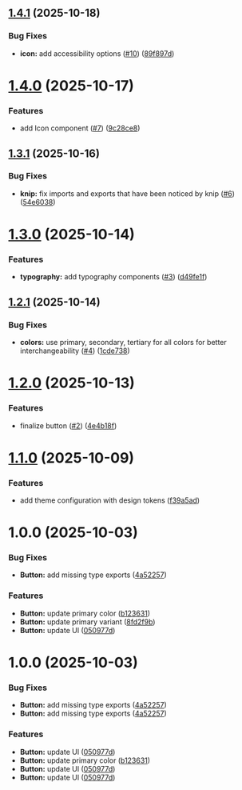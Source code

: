 ## [1.4.1](https://github.com/ost-cas-fea-25-26/postbee-ui-lib/compare/v1.4.0...v1.4.1) (2025-10-18)


### Bug Fixes

* **icon:** add accessibility options ([#10](https://github.com/ost-cas-fea-25-26/postbee-ui-lib/issues/10)) ([89f897d](https://github.com/ost-cas-fea-25-26/postbee-ui-lib/commit/89f897dd1049ffbb77533f476c06bbe09291c7d5))

# [1.4.0](https://github.com/ost-cas-fea-25-26/postbee-ui-lib/compare/v1.3.1...v1.4.0) (2025-10-17)


### Features

* add Icon component ([#7](https://github.com/ost-cas-fea-25-26/postbee-ui-lib/issues/7)) ([9c28ce8](https://github.com/ost-cas-fea-25-26/postbee-ui-lib/commit/9c28ce8f49493dae8a7bca0cbbfe79ea00070237))

## [1.3.1](https://github.com/ost-cas-fea-25-26/postbee-ui-lib/compare/v1.3.0...v1.3.1) (2025-10-16)


### Bug Fixes

* **knip:** fix imports and exports that have been noticed by knip ([#6](https://github.com/ost-cas-fea-25-26/postbee-ui-lib/issues/6)) ([54e6038](https://github.com/ost-cas-fea-25-26/postbee-ui-lib/commit/54e6038b835ef067bab6d61f51e64ada9098d551))

# [1.3.0](https://github.com/ost-cas-fea-25-26/postbee-ui-lib/compare/v1.2.1...v1.3.0) (2025-10-14)


### Features

* **typography:** add typography components ([#3](https://github.com/ost-cas-fea-25-26/postbee-ui-lib/issues/3)) ([d49fe1f](https://github.com/ost-cas-fea-25-26/postbee-ui-lib/commit/d49fe1fbcf2cfe358772e3f08c6b5a14aef2bb39))

## [1.2.1](https://github.com/ost-cas-fea-25-26/postbee-ui-lib/compare/v1.2.0...v1.2.1) (2025-10-14)


### Bug Fixes

* **colors:** use primary, secondary, tertiary for all colors for better interchangeability ([#4](https://github.com/ost-cas-fea-25-26/postbee-ui-lib/issues/4)) ([1cde738](https://github.com/ost-cas-fea-25-26/postbee-ui-lib/commit/1cde73867001a0063150f4b1194c6cb5c27b748e))

# [1.2.0](https://github.com/ost-cas-fea-25-26/postbee-ui-lib/compare/v1.1.0...v1.2.0) (2025-10-13)


### Features

* finalize button ([#2](https://github.com/ost-cas-fea-25-26/postbee-ui-lib/issues/2)) ([4e4b18f](https://github.com/ost-cas-fea-25-26/postbee-ui-lib/commit/4e4b18fd025a4de0f1a1b69287bc529c52289908))

# [1.1.0](https://github.com/ost-cas-fea-25-26/postbee-ui-lib/compare/v1.0.0...v1.1.0) (2025-10-09)


### Features

* add theme configuration with design tokens ([f39a5ad](https://github.com/ost-cas-fea-25-26/postbee-ui-lib/commit/f39a5ad0e45ec14acfd21916a027309a63912a3f))

# 1.0.0 (2025-10-03)


### Bug Fixes

* **Button:** add missing type exports ([4a52257](https://github.com/ost-cas-fea-25-26/postbee-ui-lib/commit/4a5225785f8b9594c37ec80d313dc5db0a380b3e))


### Features

* **Button:** update primary color ([b123631](https://github.com/ost-cas-fea-25-26/postbee-ui-lib/commit/b123631a0f66d346b012de92dfa26b8d9d1ea1a3))
* **Button:** update primary variant ([8fd2f9b](https://github.com/ost-cas-fea-25-26/postbee-ui-lib/commit/8fd2f9b95efe0712bcddac317d4094ba093a2e22))
* **Button:** update UI ([050977d](https://github.com/ost-cas-fea-25-26/postbee-ui-lib/commit/050977de331fba72c88452645cadbd99e5daca39))

# 1.0.0 (2025-10-03)

### Bug Fixes

* **Button:** add missing type exports ([4a52257](https://github.com/ost-cas-fea-25-26/postbee-ui-lib/commit/4a5225785f8b9594c37ec80d313dc5db0a380b3e))
* **Button:** add missing type exports ([4a52257](https://github.com/ost-cas-fea-25-26/postbee-ui-lib/commit/4a5225785f8b9594c37ec80d313dc5db0a380b3e))

### Features

* **Button:** update UI ([050977d](https://github.com/ost-cas-fea-25-26/postbee-ui-lib/commit/050977de331fba72c88452645cadbd99e5daca39))
* **Button:** update primary color ([b123631](https://github.com/ost-cas-fea-25-26/postbee-ui-lib/commit/b123631a0f66d346b012de92dfa26b8d9d1ea1a3))
* **Button:** update UI ([050977d](https://github.com/ost-cas-fea-25-26/postbee-ui-lib/commit/050977de331fba72c88452645cadbd99e5daca39))
* **Button:** update UI ([050977d](https://github.com/ost-cas-fea-25-26/postbee-ui-lib/commit/050977de331fba72c88452645cadbd99e5daca39))
